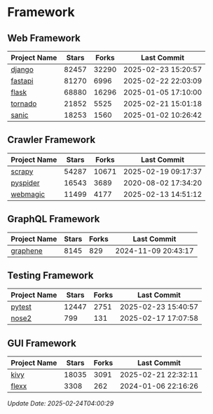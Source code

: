 # Framework

## Web Framework
| Project Name | Stars | Forks | Last Commit |
| ------------ | ----- | ----- | ----------- |
| [django](https://github.com/django/django) | 82457 | 32290 | 2025-02-23 15:20:57 |
| [fastapi](https://github.com/fastapi/fastapi) | 81270 | 6996 | 2025-02-22 22:03:09 |
| [flask](https://github.com/pallets/flask) | 68880 | 16296 | 2025-01-05 17:10:00 |
| [tornado](https://github.com/tornadoweb/tornado) | 21852 | 5525 | 2025-02-21 15:01:18 |
| [sanic](https://github.com/sanic-org/sanic) | 18253 | 1560 | 2025-01-02 10:26:42 |

## Crawler Framework
| Project Name | Stars | Forks | Last Commit |
| ------------ | ----- | ----- | ----------- |
| [scrapy](https://github.com/scrapy/scrapy) | 54287 | 10671 | 2025-02-19 09:17:37 |
| [pyspider](https://github.com/binux/pyspider) | 16543 | 3689 | 2020-08-02 17:34:20 |
| [webmagic](https://github.com/code4craft/webmagic) | 11499 | 4177 | 2025-02-13 14:51:12 |

## GraphQL Framework
| Project Name | Stars | Forks | Last Commit |
| ------------ | ----- | ----- | ----------- |
| [graphene](https://github.com/graphql-python/graphene) | 8145 | 829 | 2024-11-09 20:43:17 |

## Testing Framework
| Project Name | Stars | Forks | Last Commit |
| ------------ | ----- | ----- | ----------- |
| [pytest](https://github.com/pytest-dev/pytest) | 12447 | 2751 | 2025-02-23 15:40:57 |
| [nose2](https://github.com/nose-devs/nose2) | 799 | 131 | 2025-02-17 17:07:58 |

## GUI Framework
| Project Name | Stars | Forks | Last Commit |
| ------------ | ----- | ----- | ----------- |
| [kivy](https://github.com/kivy/kivy) | 18035 | 3091 | 2025-02-21 22:32:11 |
| [flexx](https://github.com/flexxui/flexx) | 3308 | 262 | 2024-01-06 22:16:26 |

*Update Date: 2025-02-24T04:00:29*